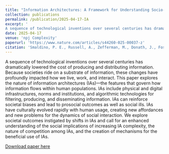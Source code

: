 ```yaml
---
title: "Information Architectures: A Framework for Understanding Socio-Technical Systems"
collection: publications
permalink: /publication/2025-04-17-IA
excerpt: '
A sequence of technological inventions over several centuries has dramatically lowered the cost of producing and distributing information. Because societies ride on a substrate of information, these changes have profoundly impacted how we live, work, and interact. This paper explores the nature of information architectures (IAs)—the features that govern how information flows within human populations. IAs include physical and digital infrastructures, norms and institutions, and algorithmic technologies for filtering, producing, and disseminating information. IAs can reinforce societal biases and lead to prosocial outcomes as well as social ills. IAs have culturally evolved rapidly with human usage, creating new affordances and new problems for the dynamics of social interaction. We explore societal outcomes instigated by shifts in IAs and call for an enhanced understanding of the social implications of increasing IA complexity, the nature of competition among IAs, and the creation of mechanisms for the beneficial use of IAs.'
date: 2025-04-17
venue: 'npj Complexity'
paperurl: 'https://www.nature.com/articles/s44260-025-00037-z'
citation: 'Smaldino, P. E., Russell, A., Zefferman, M., Donath, J., Foster, J., Guilbeault, D., … Patt, D. (2025). Information Architectures: A Framework for Understanding Socio-Technical Systems. <i>npj Complexity, 2(1)</i>, 13.'
---
```

A sequence of technological inventions over several centuries has dramatically lowered the cost of producing and distributing information. Because societies ride on a substrate of information, these changes have profoundly impacted how we live, work, and interact. This paper explores the nature of information architectures (IAs)—the features that govern how information flows within human populations. IAs include physical and digital infrastructures, norms and institutions, and algorithmic technologies for filtering, producing, and disseminating information. IAs can reinforce societal biases and lead to prosocial outcomes as well as social ills. IAs have culturally evolved rapidly with human usage, creating new affordances and new problems for the dynamics of social interaction. We explore societal outcomes instigated by shifts in IAs and call for an enhanced understanding of the social implications of increasing IA complexity, the nature of competition among IAs, and the creation of mechanisms for the beneficial use of IAs.

[Download paper here](http://culturologies.co/files/IASociotechnical.pdf)